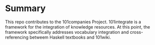 # Summary

This repo contributes to the 101companies Project. 101integrate is a framework for the integration of knowledge resources. At this point, the framework specifically addresses vocabulary integration and cross-referencing betweem Haskell textbooks and 101wiki.

